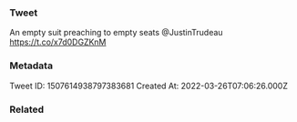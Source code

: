 ### Tweet
An empty suit preaching to empty seats ⁦@JustinTrudeau⁩  https://t.co/x7d0DGZKnM

### Metadata
Tweet ID: 1507614938797383681
Created At: 2022-03-26T07:06:26.000Z

### Related

